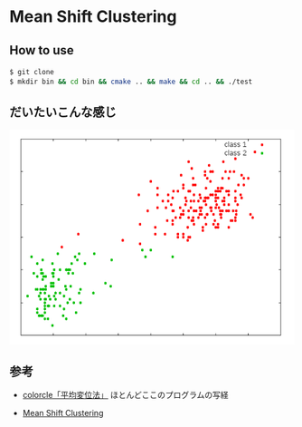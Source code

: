 # Mean Shift Clustering

## How to use

```bash
$ git clone
$ mkdir bin && cd bin && cmake .. && make && cd .. && ./test
```
## だいたいこんな感じ
![clustering](./output.png)

## 参考
- [colorcle「平均変位法」](http://d.hatena.ne.jp/colorcle/20091120/1258729102)
ほとんどここのプログラムの写経

- [Mean Shift Clustering](http://www.riken.jp/brict/Ijiri/study/MeanShift.htm)
